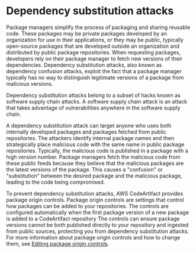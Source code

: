 # Dependency substitution attacks<a name="dependency-substitution-attacks"></a>

Package managers simplify the process of packaging and sharing reusable code\. These packages may be private packages developed by an organization for use in their applications, or they may be public, typically open\-source packages that are developed outside an organization and distributed by public package repositories\. When requesting packages, developers rely on their package manager to fetch new versions of their dependencies\. Dependency substitution attacks, also known as dependency confusion attacks, exploit the fact that a package manager typically has no way to distinguish legitimate versions of a package from malicious versions\. 

Dependency substitution attacks belong to a subset of hacks known as software supply chain attacks\. A software supply chain attack is an attack that takes advantage of vulnerabilities anywhere in the software supply chain\.

A dependency substitution attack can target anyone who uses both internally developed packages and packages fetched from public repositories\. The attackers identify internal package names and then strategically place malicious code with the same name in public package repositories\. Typically, the malicious code is published in a package with a high version number\. Package managers fetch the malicious code from these public feeds because they believe that the malicious packages are the latest versions of the package\. This causes a "confusion" or "substitution" between the desired package and the malicious package, leading to the code being compromised\.

To prevent dependency substitution attacks, AWS CodeArtifact provides package origin controls\. Package origin controls are settings that control how packages can be added to your repositories\. The controls are configured automatically when the first package version of a new package is added to a CodeArtifact repository The controls can ensure package versions cannot be both published directly to your repository and ingested from public sources, protecting you from dependency substitution attacks\. For more information about package origin controls and how to change them, see [Editing package origin controls](package-origin-controls.md)\.